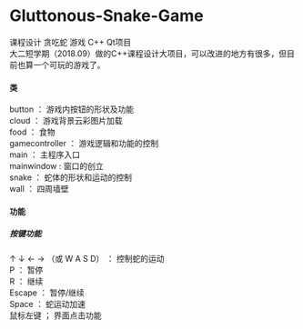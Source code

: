# Gluttonous-Snake-Game
课程设计 贪吃蛇 游戏 C++ Qt项目  
大二短学期（2018.09）做的C++课程设计大项目，可以改进的地方有很多，但目前也算一个可玩的游戏了。  
#### 类
button ： 游戏内按钮的形状及功能  
cloud ： 游戏背景云彩图片加载  
food ： 食物  
gamecontroller ： 游戏逻辑和功能的控制  
main ： 主程序入口  
mainwindow : 窗口的创立  
snake ： 蛇体的形状和运动的控制  
wall ： 四周墙壁  
#### 功能
##### 按键功能
↑ ↓ ← → （或 W A S D） ： 控制蛇的运动  
P ： 暂停  
R ： 继续  
Escape ： 暂停/继续  
Space ： 蛇运动加速  
鼠标左键 ； 界面点击功能  
